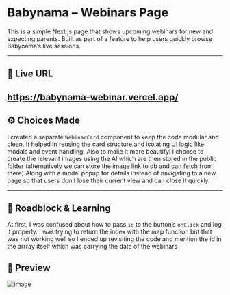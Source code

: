 # Babynama – Webinars Page

This is a simple Next.js page that shows upcoming webinars for new and expecting parents. Built as part of a feature to help users quickly browse Babynama’s live sessions.

---

## 🔗 Live URL
https://babynama-webinar.vercel.app/
---

## ⚙️ Choices Made

I created a separate `WebinarCard` component to keep the code modular and clean. It helped in reusing the card structure and isolating UI logic like modals and event handling. Also to make it more beautifyl I choose to create the relevant images using the AI which are then stored in the public folder (alternatively we can store the image link to db and can fetch from there).Along with a modal popup for details instead of navigating to a new page so that users don’t lose their current view and can close it quickly.



---

## 🧠 Roadblock & Learning

At first, I was confused about how to pass `id` to the button’s `onClick` and log it properly. I was trying to return the index with the map function but that was not working well so I ended up revisiting the code and mention the id in the arrray itself which was carrying the data of the webinars




## 📱 Preview
![image](https://github.com/user-attachments/assets/9b872ae1-d487-4a7a-8710-f2676aac1eb1)
